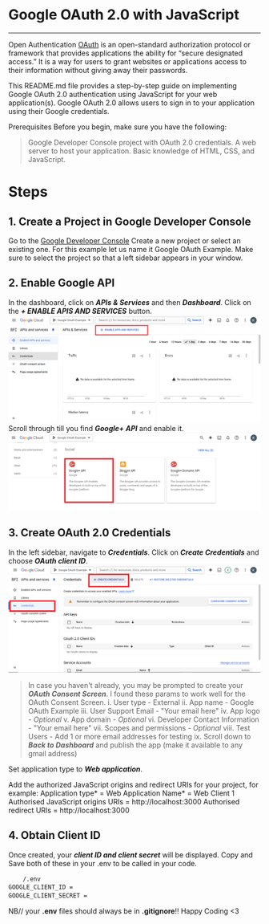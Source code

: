 # Google OAuth 2.0 with JavaScript

---

Open Authentication [OAuth](https://oauth.net/2/) is an open-standard authorization protocol or framework that provides applications the ability for “secure designated access.” It is a way for users to grant websites or applications access to their information without giving away their passwords.

This README.md file provides a step-by-step guide on implementing Google OAuth 2.0 authentication using JavaScript for your web application(s). Google OAuth 2.0 allows users to sign in to your application using their Google credentials.

Prerequisites
Before you begin, make sure you have the following:

> Google Developer Console project with OAuth 2.0 credentials.
> A web server to host your application.
> Basic knowledge of HTML, CSS, and JavaScript.

# Steps

## 1. Create a Project in Google Developer Console

Go to the [Google Developer Console](https://console.cloud.google.com)
Create a new project or select an existing one.
For this example let us name it Google OAuth Example. Make sure to select the project so that a left sidebar appears in your window.

## 2. Enable Google API

In the dashboard, click on **_APIs & Services_** and then **_Dashboard_**.
Click on the **_+ ENABLE APIS AND SERVICES_** button.
![Create Credentials](/public/Google%20OAuth%202.0/Enable%20APIs%20and%20services.png)
Scroll through till you find **_Google+ API_** and enable it.
![Create Credentials](/public/Google%20OAuth%202.0/Google+%20API.png)

## 3. Create OAuth 2.0 Credentials

In the left sidebar, navigate to **_Credentials_**.
Click on **_Create Credentials_** and choose **_OAuth client ID_**.
![Create Credentials](/public/Google%20OAuth%202.0/create%20credentials.png)

> In case you haven't already, you may be prompted to create your **_OAuth Consent Screen_**. I found these params to work well for the OAuth Consent Screen.
> i. User type - External
> ii. App name - Google OAuth Example
> iii. User Support Email - "Your email here"
> iv. App logo - _Optional_
> v. App domain - _Optional_
> vi. Developer Contact Information - "Your email here"
> vii. Scopes and permissions - _Optional_
> viii. Test Users - Add 1 or more email addresses for testing
> ix. Scroll down to **_Back to Dashboard_** and publish the app (make it available to any gmail address)

Set application type to **_Web application_**.

Add the authorized JavaScript origins and redirect URIs for your project, for example:
Application type* = Web Application
Name* = Web Client 1
Authorised JavaScript origins URIs = http://localhost:3000
Authorised redirect URIs = http://localhost:3000

## 4. Obtain Client ID

Once created, your **_client ID and client secret_** will be displayed.
Copy and Save both of these in your .env to be called in your code.

```bash
    /.env
GOOGLE_CLIENT_ID =
GOOGLE_CLIENT_SECRET =
```

NB// your **.env** files should always be in **.gitignore**!!
Happy Coding <3

